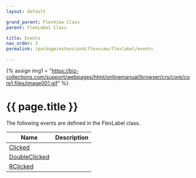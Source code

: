 ```yaml
---
layout: default

grand_parent: FlexView Class
parent: FlexLabel Class

title: Events
nav_order: 3
permalink: /package/extension4/flexview/flexlabel/events

---
```

{% assign img1 = "https://biz-collections.com/support/webpages/html/onlinemanual/browser/crs/core/core1.files/image001.gif" %}


# {{ page.title }}

The following events are defined in the FlexLabel class.

|Name       |  Description    |
|----------	|-----------------|
|[Clicked](/package/extension4/flexview/flexlabel/events/clicked) |  |
|[DoubleClicked](/package/extension4/flexview/flexlabel/events/doubleclicked) |  |
|[RClicked](/package/extension4/flexview/flexlabel/events/rclicked) |  |